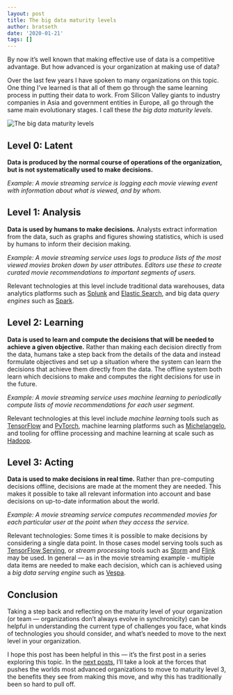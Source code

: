 ```yaml
---
layout: post
title: The big data maturity levels
author: bratseth
date: '2020-01-21'
tags: []
---
```


By now it’s well known that making effective use of data is a competitive advantage. But how advanced is your 
organization at making use of data?

Over the last few years I have spoken to many organizations on this topic. 
One thing I’ve learned is that all of them go through the same learning process in putting their data to work. 
From Silicon Valley giants to industry companies in Asia and government entities in Europe, all go through the 
same main evolutionary stages. I call these *the big data maturity levels*.

![The big data maturity levels](https://miro.medium.com/max/2128/1*HqX0sQJ2RL0H1nFJE3saMw.png)

## Level 0: Latent

**Data is produced by the normal course of operations of the organization, but is not systematically used to 
make decisions.**

*Example: A movie streaming service is logging each movie viewing event with information about what is viewed, 
and by whom.*

## Level 1: Analysis

**Data is used by humans to make decisions.** Analysts extract information from the data, such as graphs and figures 
showing statistics, which is used by humans to inform their decision making.

*Example: A movie streaming service uses logs to produce lists of the most viewed movies broken down by user 
attributes. Editors use these to create curated movie recommendations to important segments of users.*

Relevant technologies at this level include traditional data warehouses, data analytics platforms such as 
[Splunk](https://splunk.com) and [Elastic Search](https://elastic.co), and big data *query engines* 
such as [Spark](https://spark.apache.org).

## Level 2: Learning

**Data is used to learn and compute the decisions that will be needed to achieve a given objective.** Rather 
than making each decision directly from the data, humans take a step back from the details of the data and 
instead formulate objectives and set up a situation where the system can learn the decisions that achieve 
them directly from the data. The offline system both learn which decisions to make and computes the right 
decisions for use in the future.

*Example: A movie streaming service uses machine learning to periodically compute lists of movie 
recommendations for each user segment.*

Relevant technologies at this level include *machine learning* tools such as 
[TensorFlow](https://www.tensorflow.org) and [PyTorch](https://pytorch.org), 
machine learning platforms such as [Michelangelo](https://eng.uber.com/michelangelo/), 
and tooling for offline processing and machine learning at scale such as [Hadoop](https://hadooop.apache.org).

## Level 3: Acting

**Data is used to make decisions in real time.** Rather than pre-computing decisions offline, decisions are 
made at the moment they are needed. This makes it possible to take all relevant information into account 
and base decisions on up-to-date information about the world.

*Example: A movie streaming service computes recommended movies for each particular user at the point when 
they access the service.*

Relevant technologies: Some times it is possible to make decisions by considering a single data point. 
In those cases model serving tools such as [TensorFlow Serving](https://www.tensorflow.org/tfx/guide/serving), 
or *stream processing* tools such as 
[Storm](https://storm.apache.org) 
and [Flink](https://flink.apache.org) may be used. In general — as in the movie streaming example - 
multiple data items are needed to 
make each decision, which can is achieved using a *big data serving engine* such as 
[Vespa](https://vespa.ai).

## Conclusion

Taking a step back and reflecting on the maturity level of your organization (or team — organizations 
don’t always evolve in synchronicity) can be helpful in understanding the current type of challenges you 
face, what kinds of technologies you should consider, and what’s needed to move to the next level in 
your organization.

I hope this post has been helpful in this — it’s the first post in a series exploring this topic. In 
the [next posts](https://blog.vespa.ai/why-most-computation-will-become-online/), I’ll take a look at the forces that pushes the worlds most advanced organizations to 
move to maturity level 3, the benefits they see from making this move, and why this has traditionally 
been so hard to pull off.